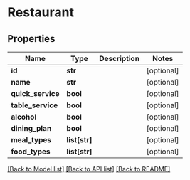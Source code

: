 # Restaurant

## Properties
Name | Type | Description | Notes
------------ | ------------- | ------------- | -------------
**id** | **str** |  | [optional] 
**name** | **str** |  | [optional] 
**quick_service** | **bool** |  | [optional] 
**table_service** | **bool** |  | [optional] 
**alcohol** | **bool** |  | [optional] 
**dining_plan** | **bool** |  | [optional] 
**meal_types** | **list[str]** |  | [optional] 
**food_types** | **list[str]** |  | [optional] 

[[Back to Model list]](../README.md#documentation-for-models) [[Back to API list]](../README.md#documentation-for-api-endpoints) [[Back to README]](../README.md)


